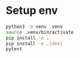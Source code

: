 # Setup env

```bash
python3 -m venv .venv
source .venv/bin/activate
pip install -e .
pip install -e .[dev]
pytest
```
